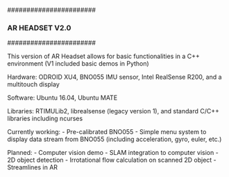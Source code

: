 #######################
### AR HEADSET V2.0 ###
#######################

This version of AR Headset allows for basic functionalities in a C++ environment
(V1 included basic demos in Python)

Hardware:
ODROID XU4, BNO055 IMU sensor, Intel RealSense R200, and a multitouch display

Software: 
Ubuntu 16.04, Ubuntu MATE

Libraries: RTIMULib2, librealsense (legacy version 1), and standard C/C++ libraries including ncurses 

Currently working:
      - Pre-calibrated BNO055
      - Simple menu system to display data stream from BNO055
        (including acceleration, gyro, euler, etc.)


Planned:
      - Computer vision demo
      - SLAM integration to computer vision
      - 2D object detection
      - Irrotational flow calculation on scanned 2D object
      - Streamlines in AR
